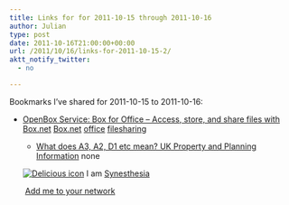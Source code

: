 ```yaml
---
title: Links for for 2011-10-15 through 2011-10-16
author: Julian
type: post
date: 2011-10-16T21:00:00+00:00
url: /2011/10/16/links-for-2011-10-15-2/
aktt_notify_twitter:
  - no

---
```

Bookmarks I&#8217;ve shared for 2011-10-15 to 2011-10-16:

  * [OpenBox Service: Box for Office &#8211; Access, store, and share files with Box.net][1] 
    [Box.net][2] [office][3] [filesharing][4] </li> 
    
      * [What does A3, A2, D1 etc mean? UK Property and Planning Information][5] 
        none</li> </ul> 
        
        <p class="deliciouslink">
          <a href="http://del.icio.us/synesthesia" title="See all my bookmarks on del.icio.us"><img src="https://www.synesthesia.co.uk/images/deliciousicon.jpg" alt="Delicious icon" /></a>&nbsp;I am <a href="http://del.icio.us/synesthesia" title="See all my bookmarks on del.icio.us">Synesthesia</a>
        </p>
        
        <p class="deliciouslink">
          <a href="http://del.icio.us/network?add=synesthesia" title="Add me to your del.icio.us network"><img src="https://www.synesthesia.co.uk/images/add.gif" alt="" /></a>&nbsp;<a href="http://del.icio.us/network?add=synesthesia" title="Add me to your del.icio.us network">Add me to your network</a>
        </p>

 [1]: http://www.box.net/services/box_for_office
 [2]: http://www.delicious.com/synesthesia/Box.net
 [3]: http://www.delicious.com/synesthesia/office
 [4]: http://www.delicious.com/synesthesia/filesharing
 [5]: http://www.startinbusiness.co.uk/info_advice/regulations/uk/property/planning_use_classes_order1987.htm